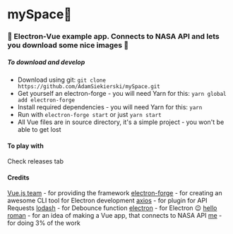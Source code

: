 # mySpace🚀
### 🚀 Electron-Vue example app. Connects to NASA API and lets you download some nice images 🚀

##### To download and develop
- Download using git: `git clone https://github.com/AdamSiekierski/mySpace.git`
- Get yourself an electron-forge - you will need Yarn for this: `yarn global add electron-forge`
- Install required dependencies - you will need Yarn for this: `yarn`
- Run with `electron-forge start` or just `yarn start`
- All Vue files are in source directory, it's a simple project - you won't be able to get lost

#### To play with
Check releases tab

#### Credits
[Vue.js team](https://github.com/vuejs/vue) - for providing the framework
[electron-forge](https://github.com/electron-userland/electron-forge) - for creating an awesome CLI tool for Electron development
[axios](https://github.com/axios/axios) - for plugin for API Requests
[lodash](https://github.com/lodash/lodash) - for Debounce function
[electron](https://github.com/electron/electron) - for Electron 😉
[hello roman](https://github.com/helloroman) - for an idea of making a Vue app, that connects to NASA API
[me](https://adamsiekierski.github.io) - for doing 3% of the work
